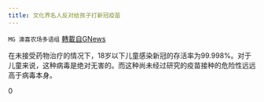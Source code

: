 ```yaml
---
title: 文化界名人反对给孩子打新冠疫苗
---
```

`MG 澳喜农场多语组` [轉載自GNews](https://gnews.org/zh-hans/1542291/)

在未接受药物治疗的情况下，18岁以下儿童感染新冠的存活率为99.998%。对于儿童来说，这种病毒是绝对无害的。而这种尚未经过研究的疫苗接种的危险性远远高于病毒本身。

0
